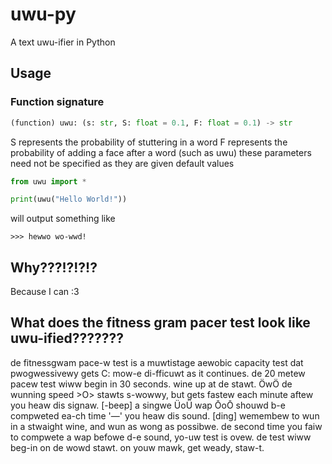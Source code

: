 # uwu-py
A text uwu-ifier in Python

## Usage
### Function signature
```py
(function) uwu: (s: str, S: float = 0.1, F: float = 0.1) -> str
```
S represents the probability of stuttering in a word
F represents the probability of adding a face after a word (such as uwu)
these parameters need not be specified as they are given default values

```python
from uwu import *

print(uwu("Hello World!"))
```

will output something like
```console
>>> hewwo wo-wwd!
```

## Why???!?!?!?
Because I can :3

## What does the fitness gram pacer test look like uwu-ified???????

de fitnessgwam pace-w test is a muwtistage aewobic capacity test dat pwogwessivewy gets C: mow-e di-fficuwt as it continues. de 20 metew pacew test wiww begin 
in 30 seconds. wine up at de stawt. ÖwÖ de wunning speed >O> stawts s-wowwy, but gets fastew each minute aftew you heaw dis signaw. [-beep] a singwe ÜoÜ wap ŌoŌ shouwd b-e compweted ea-ch time '—' you heaw dis sound. [ding] wemembew to wun in a stwaight wine, and wun as wong as possibwe. de second time you faiw to compwete a wap befowe d-e sound, yo-uw test is ovew. de test wiww beg-in on de wowd stawt. on youw mawk, get weady, staw-t.
